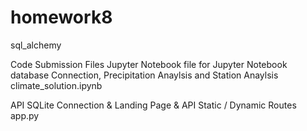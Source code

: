 # homework8
sql_alchemy


Code Submission Files
Jupyter Notebook file for Jupyter Notebook database Connection, Precipitation Anaylsis and Station Anaylsis
climate_solution.ipynb

API SQLite Connection & Landing Page & API Static / Dynamic Routes
app.py



